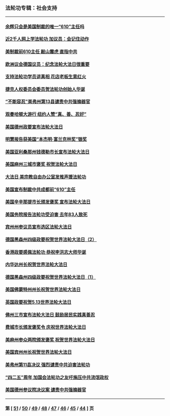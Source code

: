 ### 法轮功专辑：社会支持
---
#### [余辉只会是美国制裁的唯一“610”主任吗](../../pages/nf4386/n12972837.md?06100430) 
#### [近2千人网上学法轮功 加议员：会记住动作](../../pages/nf4386/n12972642.md?06100430) 
#### [美制裁前610主任 敲山震虎 直指中共](../../pages/nf4386/n12968555.md?06100430) 
#### [欧洲议会德国议员：纪念法轮大法日很重要](../../pages/nf4386/n12965367.md?06100430) 
#### [支持法轮功学员讲真相 花店老板生意红火](../../pages/nf4386/n12963056.md?06100430) 
#### [捷克人权委员会委员贺法轮功创始人华诞](../../pages/nf4386/n12960301.md?06100430) 
#### [“不能容忍”美弗州第13县谴责中共强摘器官](../../pages/nf4386/n12958610.md?06100430) 
#### [观曼哈顿大游行 纽约人赞“真、善、忍好”](../../pages/nf4386/n12956249.md?06100430) 
#### [美国德州政要宣布法轮大法日](../../pages/nf4386/n12958567.md?06100430) 
#### [明慧报告获美国“本杰明‧富兰克林奖”银奖](../../pages/nf4386/n12955404.md?06100430) 
#### [美国亚利桑那州钱德勒市长宣布法轮大法日](../../pages/nf4386/n12953813.md?06100430) 
#### [美国麻州三城市褒奖 祝贺法轮大法日](../../pages/nf4386/n12953756.md?06100430) 
#### [大法日 美宗教自由办公室发推声援法轮功](../../pages/nf4386/n12950669.md?06100430) 
#### [美国宣布制裁中共成都前“610”主任](../../pages/nf4386/n12943654.md?06100430) 
#### [美国辛辛那提市长颁发褒奖 宣布法轮大法日](../../pages/nf4386/n12948869.md?06100430) 
#### [美国务院报告法轮功受迫害 去年83人致死](../../pages/nf4386/n12944350.md?06100430) 
#### [宾州州参议员宣布选区法轮大法日](../../pages/nf4386/n12939844.md?06100430) 
#### [德国黑森州四级政要祝贺世界法轮大法日（2）](../../pages/nf4386/n12937571.md?06100430) 
#### [香港政要感佩法轮功 恭祝李洪志大师华诞](../../pages/nf4386/n12937400.md?06100430) 
#### [内华达州长祝贺世界法轮大法日](../../pages/nf4386/n12936785.md?06100430) 
#### [德国黑森州四级政要祝贺世界法轮大法日（1）](../../pages/nf4386/n12934877.md?06100430) 
#### [美国佛蒙特州州长祝贺世界法轮大法日](../../pages/nf4386/n12935031.md?06100430) 
#### [英国政要祝贺5.13世界法轮大法日](../../pages/nf4386/n12934700.md?06100430) 
#### [佛州三市宣布法轮大法日 鼓励居民实践真善忍](../../pages/nf4386/n12934466.md?06100430) 
#### [费城市长颁发褒奖令 庆祝世界法轮大法日](../../pages/nf4386/n12928833.md?06100430) 
#### [美麻州参众两院颁发褒奖 祝贺世界法轮大法日](../../pages/nf4386/n12928372.md?06100430) 
#### [美国宾州州长祝贺世界法轮大法日](../../pages/nf4386/n12928310.md?06100430) 
#### [美弗州第11县决议 强烈谴责中共迫害法轮功](../../pages/nf4386/n12925015.md?06100430) 
#### [“四二五”周年 加国会法轮功之友吁施压中共流氓政权](../../pages/nf4386/n12896250.md?06100430) 
#### [美国德州参议院决议案 谴责中共强摘器官](../../pages/nf4386/n12924452.md?06100430) 

---
#### 第 [ [51](./51.md?06100430) / [50](./50.md?06100430) / [49](./49.md?06100430) / [48](./48.md?06100430) / [47](./47.md?06100430) / [46](./46.md?06100430) / [45](./45.md?06100430) / [44](./44.md?06100430) ] 页
